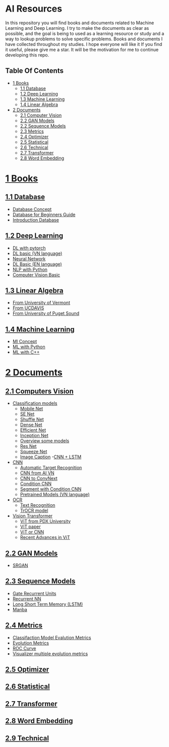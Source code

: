 # AI Resources

In this repository you will find books and documents related to Machine Learning and Deep Learning.
I try to make the documents as clear as possible, and the goal is being to used as a learning resource or study and a way to lookup problems to solve specific problems.
Books and documents I have collected throughout my studies. I hope everyone will like it
If you find it useful, please give me a star. It will be the motivation for me to continue developing this repo.

## Table Of Contents

- [ 1 Books](#Books)
  - [1.1 Database](#Database)
  - [1.2 Deep Learning](#deep-learning)
  - [1.3 Machine Learning](#machine-learning)
  - [1.4 Linear Algebra](#linear-algebra)
- [ 2 Documents](#documents)
  - [2.1 Computer Vision](#computers-vision)
  - [2.2 GAN Models](#gan-model)
  - [2.2 Sequence Models](#sequence-models)
  - [2.3 Metrics](#Metrics)
  - [2.4 Optimizer](#Optimizer)
  - [2.5 Statistical](#Statistical)
  - [2.6 Technical](#Technical)
  - [2.7 Transformer](#Transformer)
  - [2.8 Word Embedding](#word-embedding)

# [1 Books](https://github.com/tinh2044/AI-Resource/tree/main/Book)

## [1.1 Database](https://github.com/tinh2044/AI-Resource/tree/main/Book/Database)

- [Database Concept](https://github.com/tinh2044/AI-Resource/blob/main/Book/Database/Database%20Concepts.pdf)
- [Database for Beginners Guide](https://github.com/tinh2044/AI-Resource/blob/main/Book/Database/Databases%20A%20Beginners%20Guide.pdf)
- [Introduction Database](https://github.com/tinh2044/AI-Resource/blob/main/Book/Database/introduction%20database.pdf)

## [1.2 Deep Learning](https://github.com/tinh2044/AI-Resource/tree/main/Book/DeepLearning)

- [DL with pytorch](https://github.com/tinh2044/AI-Resource/blob/main/Book/DeepLearning/Deep-Learning-with-PyTorch.pdf)
- [DL basic (VN language)](<https://github.com/tinh2044/AI-Resource/blob/main/Book/DeepLearning/Deep%20Learning%20Basic%20(VN%20language).pdf>)
- [Neural Network](https://github.com/tinh2044/AI-Resource/blob/main/Book/DeepLearning/Neural%20Networks%20from%20Scratch%20in%20Python.pdf)
- [DL Basic (EN language)](https://github.com/tinh2044/AI-Resource/blob/main/Book/DeepLearning/Understanding%20Deep%20Learning.pdf)
- [NLP with Python](https://github.com/tinh2044/AI-Resource/blob/main/Book/DeepLearning/natural%20language%20processing%20with%20python.pdf)
- [Computer Vision Basic](https://github.com/tinh2044/AI-Resource/blob/main/Book/DeepLearning/practical%20computer%20vision.pdf)

## [1.3 Linear Algebra](https://github.com/tinh2044/AI-Resource/tree/main/Book/Linear%20Algebra)

- [From University of Vermont](https://github.com/tinh2044/AI-Resource/blob/main/Book/Linear%20Algebra/Linear%20Algebra.pdf)
- [From UCDAVIS](https://github.com/tinh2044/AI-Resource/blob/main/Book/Linear%20Algebra/Linear%20Algebra%20from%20UCDAVIS%20.pdf)
- [From University of Puget Sound](https://github.com/tinh2044/AI-Resource/blob/main/Book/Linear%20Algebra/A%20First%20Course%20in%20Linear%20Algebra.pdf)

## [1.4 Machine Learning](https://github.com/tinh2044/AI-Resource/tree/main/Book/Machine%20Learning)

- [Ml Concept](https://github.com/tinh2044/AI-Resource/blob/main/Book/Machine%20Learning/Machine%20Learning%20Concept.pdf)
- [ML with Python](https://github.com/tinh2044/AI-Resource/blob/main/Book/Machine%20Learning/AI%20and%20machine%20learning%20for%20coders%20a%20programmers%20guide%20to%20artificial%20intelligence%20.pdf)
- [ML with C++](https://github.com/tinh2044/AI-Resource/blob/main/Book/Machine%20Learning/Hands%20On%20Machine%20Learning%20with%20C%2B%2B%20Build.pdf)

##

# [2 Documents](https://github.com/tinh2044/AI-Resource/tree/main/Documents)

## [2.1 Computers Vision](https://github.com/tinh2044/AI-Resource/tree/main/Documents/Computer%20Vision)

- [Classification models](https://github.com/tinh2044/AI-Resource/tree/main/Documents/Computer%20Vision/Classification%20models)
  - [Mobile Net](https://github.com/tinh2044/AI-Resource/tree/main/Documents/Computer%20Vision/Classification%20models/Mobile%20Net)
  - [SE Net](https://github.com/tinh2044/AI-Resource/tree/main/Documents/Computer%20Vision/Classification%20models/SE%20Net)
  - [Shuffle Net](https://github.com/tinh2044/AI-Resource/tree/main/Documents/Computer%20Vision/Classification%20models/Shuffle%20Net)
  - [Dense Net](https://github.com/tinh2044/AI-Resource/blob/main/Documents/Computer%20Vision/Classification%20models/Densely%20Connected%20Convolutional%20Networks.pdf)
  - [Efficient Net](https://github.com/tinh2044/AI-Resource/blob/main/Documents/Computer%20Vision/Classification%20models/EfficentNet.pdf)
  - [Inception Net](https://github.com/tinh2044/AI-Resource/tree/main/Documents/Computer%20Vision/Classification%20models/InceptionNet)
  - [Overview some models](https://github.com/tinh2044/AI-Resource/blob/main/Documents/Computer%20Vision/Classification%20models/Over%20view%20some%20models%20.pdf)
  - [Res Net](https://github.com/tinh2044/AI-Resource/blob/main/Documents/Computer%20Vision/Classification%20models/Resnet.pdf)
  - [Squeeze Net](https://github.com/tinh2044/AI-Resource/blob/main/Documents/Computer%20Vision/Classification%20models/SuqeezeNet.pdf)
  - [Image Caption](https://github.com/tinh2044/AI-Resource/tree/main/Documents/Computer%20Vision/Image%20Caption) -[CNN + LSTM](https://github.com/tinh2044/AI-Resource/blob/main/Documents/Computer%20Vision/Image%20Caption/Show%2C%20Attend%20and%20Tell-Neural%20Image%20Caption.pdf)
- [CNN](https://github.com/tinh2044/AI-Resource/tree/main/Documents/Computer%20Vision/CNN)
  - [Automatic Target Recognition](https://github.com/tinh2044/AI-Resource/blob/main/Documents/Computer%20Vision/CNN/A%20Lightweight%20Fully%20Convolutional%20Neural%20Network.pdf)
  - [CNN from AI VN](https://github.com/tinh2044/AI-Resource/blob/main/Documents/Computer%20Vision/CNN/CNN.pdf)
  - [CNN to ConvNext](https://github.com/tinh2044/AI-Resource/blob/main/Documents/Computer%20Vision/CNN/CNN%20Module.pdf)
  - [Condition CNN](https://github.com/tinh2044/AI-Resource/blob/main/Documents/Computer%20Vision/CNN/Conditional%20Convolution.pdf)
  - [Segment with Condition CNN](https://github.com/tinh2044/AI-Resource/blob/main/Documents/Computer%20Vision/CNN/Conditional%20Convolution%20for%20Image%20Segmentaion.pdf)
  - [Pretrained Models (VN language)](https://github.com/tinh2044/AI-Resource/blob/main/Documents/Computer%20Vision/CNN/Exercise.pdf)
- [OCR](https://github.com/tinh2044/AI-Resource/tree/main/Documents/Computer%20Vision/OCR)
  - [Text Recognition](https://github.com/tinh2044/AI-Resource/blob/main/Documents/Computer%20Vision/OCR/Text%20Recognition.pdf)
  - [TrOCR model](https://github.com/tinh2044/AI-Resource/blob/main/Documents/Computer%20Vision/OCR/TrOCR%20Transformer-based%20Optical%20Charater%20Recognition.pdf)
- [Vision Transformer](https://github.com/tinh2044/AI-Resource/tree/main/Documents/Computer%20Vision/Vision%20Transformer)
  - [ViT from PDX University](<https://github.com/tinh2044/AI-Resource/blob/main/Documents/Computer%20Vision/Vision%20Transformer/Vision%20Transformer(PDX%20university).pdf>)
  - [ViT paper](https://github.com/tinh2044/AI-Resource/blob/main/Documents/Computer%20Vision/Vision%20Transformer/Vision%20Transformer.pdf)
  - [ViT or CNN](https://github.com/tinh2044/AI-Resource/blob/main/Documents/Computer%20Vision/Vision%20Transformer/A%20survey%20of%20the%20Vision%20Transformers%20and%20its%20CNN-Transformer%20based%20.pdf)
  - [Recent Advances in ViT](https://github.com/tinh2044/AI-Resource/blob/main/Documents/Computer%20Vision/Vision%20Transformer/Recent%20Advances%20in%20Vision%20Transformer.pdf)

## [2.2 GAN Models](https://github.com/tinh2044/AI-Resource/tree/main/Documents/Generative%20Adversarial%20Networks)

- [SRGAN](https://github.com/tinh2044/AI-Resource/blob/main/Documents/Generative%20Adversarial%20Networks/Super%20Resolution%20GAN.pdf)

## [2.3 Sequence Models](https://github.com/tinh2044/AI-Resource/tree/main/Documents/Generative%20Adversarial%20Networks)

- [Gate Recurrent Units](https://github.com/tinh2044/AI-Resource/tree/main/Documents/Sequence%20Models/Gate%20Recurrent%20Units)
- [Recurrent NN](https://github.com/tinh2044/AI-Resource/tree/main/Documents/Sequence%20Models/Recurrent%20NN)
- [Long Short Term Memory (LSTM)](https://github.com/tinh2044/AI-Resource/tree/main/Documents/Sequence%20Models/LSTM)
- [Manba](https://github.com/tinh2044/AI-Resource/blob/main/Documents/Sequence%20Models/Manba%20-%20Linear%20Time%20Sequencre%20Modelig%20with%20Selective%20State%20Spaces.pdf)

## [2.4 Metrics](https://github.com/tinh2044/AI-Resource/tree/main/Documents/Metrics)

- [Classifaction Model Evalution Metrics](https://github.com/tinh2044/AI-Resource/blob/main/Documents/Metrics/Classification%20Model%20Evaluation%20Metrics.pdf)
- [Evolution Metrics](https://github.com/tinh2044/AI-Resource/blob/main/Documents/Metrics/Evolution%20Metrics.pdf)
- [ROC Curve](https://github.com/tinh2044/AI-Resource/blob/main/Documents/Metrics/One%20ROC%20Curve%20and%20Cutoff%20Analysis.pdf)
- [Visualizer multiple evolution metrics](https://github.com/tinh2044/AI-Resource/blob/main/Documents/Metrics/Visualizing%20multiple%20evolution%20metrics.pdf)

## [2.5 Optimizer](https://github.com/tinh2044/AI-Resource/tree/main/Documents/Metrics)

## [2.6 Statistical](https://github.com/tinh2044/AI-Resource/tree/main/Documents/Optimizer)

## [2.7 Transformer](https://github.com/tinh2044/AI-Resource/tree/main/Documents/Sequence%20Models)

## [2.8 Word Embedding](https://github.com/tinh2044/AI-Resource/tree/main/Documents/Word_Embedding)

## [2.9 Technical](https://github.com/tinh2044/AI-Resource/tree/main/Documents/Technical)
